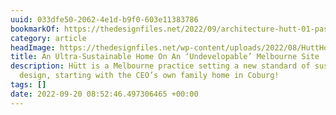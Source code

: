 ```yaml
---
uuid: 033dfe50-2062-4e1d-b9f0-603e11383786
bookmarkOf: https://thedesignfiles.net/2022/09/architecture-hutt-01-passive-house
category: article
headImage: https://thedesignfiles.net/wp-content/uploads/2022/08/HuttHouse-tdf-THV1-520x684.jpg
title: An Ultra-Sustainable Home On An ‘Undevelopable’ Melbourne Site
description: Hütt is a Melbourne practice setting a new standard of sustainable residential
  design, starting with the CEO’s own family home in Coburg!
tags: []
date: 2022-09-20 08:52:46.497306465 +00:00
---
```


